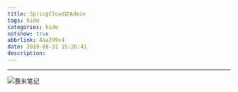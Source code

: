 ```yaml
---
title: SpringCloud之Admin
tags: hide
categories: hide
notshow: true
abbrlink: 4aa299c4
date: 2019-08-31 15:26:41
description:
---
```



---

![薏米笔记](https://image.eelve.com/eblog/eblog-b269767ff45b4e01a1c380e38898c1c0.png)
